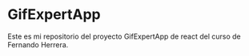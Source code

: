 # GifExpertApp

Este es mi repositorio del proyecto GifExpertApp de react del curso de Fernando Herrera.